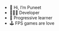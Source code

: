 - 👋 Hi, I’m Puneet
- 🧑🏻‍💻 Developer
- 🌱 Progressive learner
- 🕹 FPS games are love

<!---
r-puneet/r-puneet is a ✨ special ✨ repository because its `README.md` (this file) appears on your GitHub profile.
You can click the Preview link to take a look at your changes.
--->
